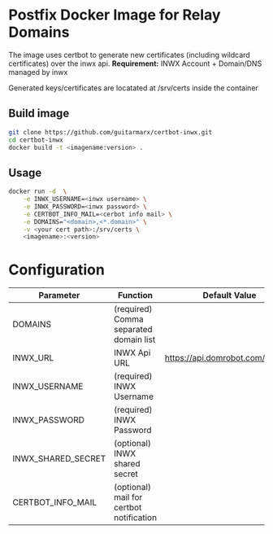 # Postfix Docker Image for Relay Domains

The image uses certbot to generate new certificates (including wildcard certificates) over the inwx api.
**Requirement:** INWX Account + Domain/DNS managed by inwx

Generated keys/certificates are locatated at /srv/certs inside the container

## Build image
```sh
git clone https://github.com/guitarmarx/certbot-inwx.git
cd certbot-inwx
docker build -t <imagename:version> .
```

## Usage

```sh
docker run -d  \
    -e INWX_USERNAME=<inwx username> \
    -e INWX_PASSWORD=<inwx password> \
    -e CERTBOT_INFO_MAIL=<cerbot info mail> \
    -e DOMAINS="<domain>,<*.domain>" \
    -v <your cert path>:/srv/certs \
    <imagename>:<version>
```


# Configuration

Parameter | Function| Default Value|
---|---|---|
DOMAINS | (required) Comma separated domain list |
INWX_URL | INWX Api URL | https://api.domrobot.com/xmlrpc/
INWX_USERNAME | (required) INWX Username |
INWX_PASSWORD | (required) INWX Password |
INWX_SHARED_SECRET | (optional) INWX shared secret |
CERTBOT_INFO_MAIL | (optional) mail for certbot notification |